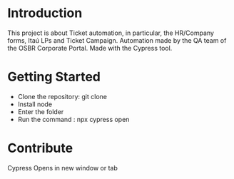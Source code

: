 # Introduction
This project is about Ticket automation, in particular, the HR/Company forms, Itaú LPs and Ticket Campaign. Automation made by the QA team of the OSBR Corporate Portal. Made with the Cypress tool.

# Getting Started
- Clone the repository: git clone 
- Install node
- Enter the folder
- Run the command : npx cypress open

# Contribute
Cypress Opens in new window or tab
